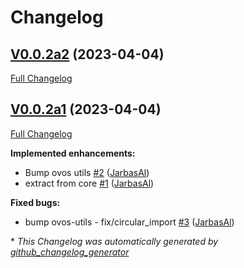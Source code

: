 # Changelog

## [V0.0.2a2](https://github.com/OpenVoiceOS/ovos-messagebus/tree/V0.0.2a2) (2023-04-04)

[Full Changelog](https://github.com/OpenVoiceOS/ovos-messagebus/compare/V0.0.2a1...V0.0.2a2)

## [V0.0.2a1](https://github.com/OpenVoiceOS/ovos-messagebus/tree/V0.0.2a1) (2023-04-04)

[Full Changelog](https://github.com/OpenVoiceOS/ovos-messagebus/compare/1f1f7d2fd3dd304379f23274dff62b3151fc68a3...V0.0.2a1)

**Implemented enhancements:**

- Bump ovos utils [\#2](https://github.com/OpenVoiceOS/ovos-messagebus/pull/2) ([JarbasAl](https://github.com/JarbasAl))
- extract from core [\#1](https://github.com/OpenVoiceOS/ovos-messagebus/pull/1) ([JarbasAl](https://github.com/JarbasAl))

**Fixed bugs:**

- bump ovos-utils - fix/circular\_import [\#3](https://github.com/OpenVoiceOS/ovos-messagebus/pull/3) ([JarbasAl](https://github.com/JarbasAl))



\* *This Changelog was automatically generated by [github_changelog_generator](https://github.com/github-changelog-generator/github-changelog-generator)*

